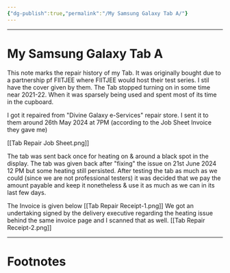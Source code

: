 ```yaml
---
{"dg-publish":true,"permalink":"/My Samsung Galaxy Tab A/"}
---
```



---
# My Samsung Galaxy Tab A
This note marks the repair history of my Tab.
It was originally bought due to a partnership pf FIITJEE where FIITJEE would host their test series.
I stil have the cover given by them.
The Tab stopped turning on in some time near 2021-22. When it was sparsely being used and spent most of its time in the cupboard.

I got it repaired from "Divine Galaxy e-Services" repair store. I sent it to them around 26th May 2024 at 7PM (according to the Job Sheet Invoice they gave me)

[[Tab Repair Job Sheet.png]]

The tab was sent back once for heating on & around a black spot in the display.
The tab was given back after "fixing" the issue on 21st June 2024 12 PM but some heating still persisted.
After testing the tab as much as we could (since we are not professional testers) it was decided that we pay the amount payable and keep it nonetheless & use it as much as we can in its last few days.

The Invoice is given below
[[Tab Repair Receipt-1.png]]
We got an undertaking signed by the delivery executive regarding the heating issue behind the same invoice page and I scanned that as well.
[[Tab Repair Receipt-2.png]]

---
# Footnotes